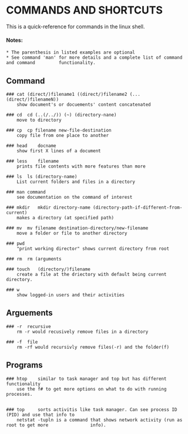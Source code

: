 # COMMANDS AND SHORTCUTS
This is a quick-reference for commands in the linux shell.

#### Notes: 
	* The parenthesis in listed examples are optional
	* See command 'man' for more details and a complete list of command and command 		functionality.

## Command		
	### cat	(direct/)filename1 ((direct/)filename2 (...(direct/)filenameN))			
		show document's or docuements' content concatenated

	### cd	cd (..(/../)) (~) (directory-nane)
		move to directory
			
	### cp	cp filename new-file-destination
		copy file from one place to another
 
	### head	docname
		show first X lines of a document
	
	### less	filename
		prints file contents with more features than more	
	
	### ls 	ls (directory-name)
		List current folders and files in a directory

	### man	command			
		see documentation on the command of interest

	### mkdir	mkdir directory-name (directory-path-if-different-from-current)
		makes a directory (at specified path)

	### mv	mv filename destination-directory/new-filename
		move a folder or file to another directory

	### pwd	
		"print working director" shows current directory from root

	### rm	rm (arguments 

	### touch	(directory/)filename
		create a file at the driectory with default being current directory.

	### w	
		show logged-in users and their activities

## Arguements
	### -r	recursive
		rm -r would recusively remove files in a directory
		
	### -f	file
		rm -rf would recursivly remove files(-r) and the folder(f)

## Programs
	### htop	similar to task manager and top but has different functionality
		use the f# to get more options on what to do with running processes. 


	### top 	sorts activitis like task manager. Can see process ID (PID) and use that info to 
		netstat -tupln is a command that shows network activity (run as root to get more 				info).
